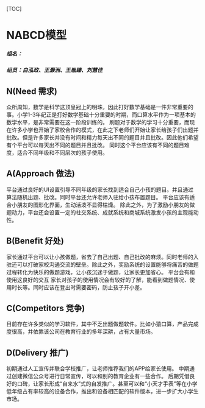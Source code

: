 [TOC]
# NABCD模型
##### 组名：
##### 组员：白泓政、王灏洲、王胤臻、刘慧佳

## N(Need 需求)
众所周知，数学是科学这顶皇冠上的明珠，因此打好数学基础是一件非常重要的事。小学1-3年纪正是打好数学基础十分重要的时期，而口算水平作为一项基本的数学水平，是非常需要在这一阶段训练的。
刷题对于数学的学习十分重要，而现在许多小学也开始了家校合作的模式，在此之下老师们开始让家长给孩子们出题并批改。但是许多家长并没有时间和精力每天出不同的题目并且批改。因此他们希望有个平台可以每天出不同的题目并且批改。
同时这个平台应该有不同的题目难度，适合不同年级和不同层次的孩子使用。
## A(Approach 做法)  
平台通过良好的UI设置引导不同年级的家长找到适合自己小孩的题目。并且通过算法随机出题、批改。同时平台还允许老师入驻给小孩布置题目。
平台应该有适合小朋友的图形化界面，生动活泼不显得枯燥。
除此之外，为了激励小朋友的做题动力，平台还会设置一定的社交系统、成就系统和商城系统激发小孩的主观能动性。
## B(Benefit 好处)
家长通过平台可以让小孩做题，省去了自己出题、自己批改的麻烦。同时老师的入驻还可以打破家校沟通交流的壁垒。除此之外，奖励系统的设置能够将痛苦的做题过程转化为快乐的做题游戏，让小孩沉迷于做题，让家长更加省心。
平台会有和使用这良好的交互
家长对孩子的使用情况会有较好的了解，能看到做题情况、使用时长等。同时应该在登出时需要密码，防止孩子开小差。
## C(Competitors 竞争)
目前存在许多类似的学习软件，其中不乏出题做题软件。比如小猿口算，产品完成度很高，并依靠该公司在教育行业的多年深耕，占有大量市场。
## D(Delivery 推广)
初期通过人工宣传并联合学校推广，让老师推荐我们的APP给家长使用。
中期通过创建微信公众号进行日常宣传，可以和别的教育企业有一些合作。
后期凭借良好的口碑，让家长形成“自来水”式的自发推广。甚至可以和“小天才手表”等在小学低年级占有率较高的设备合作，推出和设备相匹配的软件版本，进一步扩大小学生市场。